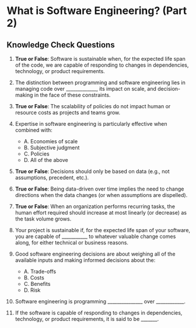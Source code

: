 # What is Software Engineering? (Part 2)

## Knowledge Check Questions

1. **True or False**: Software is sustainable when, for the expected life span of the code, we are capable of responding to changes in dependencies, technology, or product requirements.

1. The distinction between programming and software engineering lies in managing code over _____________, its impact on scale, and decision-making in the face of these constraints.

1. **True or False**: The scalability of policies do not impact human or resource costs as projects and teams grow.

1. Expertise in software engineering is particularly effective when combined with:

    - A. Economies of scale
    - B. Subjective judgment
    - C. Policies
    - D. All of the above

1. **True or False**: Decisions should only be based on data (e.g., not assumptions, precedent, etc.).

1. **True or False**: Being data-driven over time implies the need to change directions when the data changes (or when assumptions are dispelled).

1. **True or False**: When an organization performs recurring tasks, the human effort required should increase at most linearly (or decrease) as the task volume grows.

1. Your project is sustainable if, for the expected life span of your software, you are capable of ___________ to whatever valuable change comes along, for either technical or business reasons.

1. Good software engineering decisions are about weighing all of the available inputs and making informed decisions about the:

    - A. Trade-offs
    - B. Costs
    - C. Benefits
    - D. Risk

1. Software engineering is programming _______________ over ____________.

1. If the software is capable of responding to changes in dependencies, technology, or product requirements, it is said to be _______.
